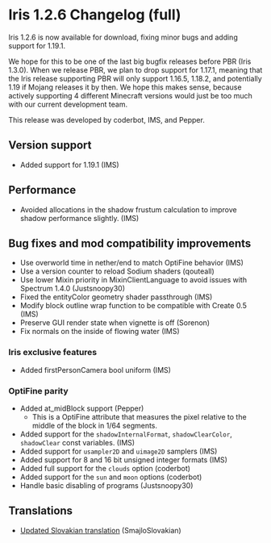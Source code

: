 # Iris 1.2.6 Changelog (full)


Iris 1.2.6 is now available for download, fixing minor bugs and adding support for 1.19.1.

We hope for this to be one of the last big bugfix releases before PBR (Iris 1.3.0). When we release PBR, we plan to drop support for 1.17.1, meaning that the Iris release supporting PBR will only support 1.16.5, 1.18.2, and potentially 1.19 if Mojang releases it by then. We hope this makes sense, because actively supporting 4 different Minecraft versions would just be too much with our current development team.

This release was developed by coderbot, IMS, and Pepper.

## Version support

- Added support for 1.19.1 (IMS)

## Performance

- Avoided allocations in the shadow frustum calculation to improve shadow performance slightly. (IMS)

## Bug fixes and mod compatibility improvements

- Use overworld time in nether/end to match OptiFine behavior (IMS)
- Use a version counter to reload Sodium shaders (qouteall)
- Use lower Mixin priority in MixinClientLanguage to avoid issues with Spectrum 1.4.0 (Justsnoopy30)
- Fixed the entityColor geometry shader passthrough (IMS)
- Modify block outline wrap function to be compatible with Create 0.5 (IMS)
- Preserve GUI render state when vignette is off (Sorenon)
- Fix normals on the inside of flowing water (IMS)

### Iris exclusive features

- Added firstPersonCamera bool uniform (IMS)

### OptiFine parity

- Added at_midBlock support (Pepper)
    - This is a OptiFine attribute that measures the pixel relative to the middle of the block in 1/64 segments.
- Added support for the `shadowInternalFormat`, `shadowClearColor`, `shadowClear` const variables. (IMS)
- Added support for `usampler2D` and `uimage2D` samplers (IMS)
- Added support for 8 and 16 bit unsigned integer formats (IMS)
- Added full support for the `clouds` option (coderbot)
- Added support for the `sun` and `moon` options (coderbot)
- Handle basic disabling of programs (Justsnoopy30)

## Translations

- [Updated Slovakian translation](https://github.com/IrisShaders/Iris/pull/1548) (SmajloSlovakian)
